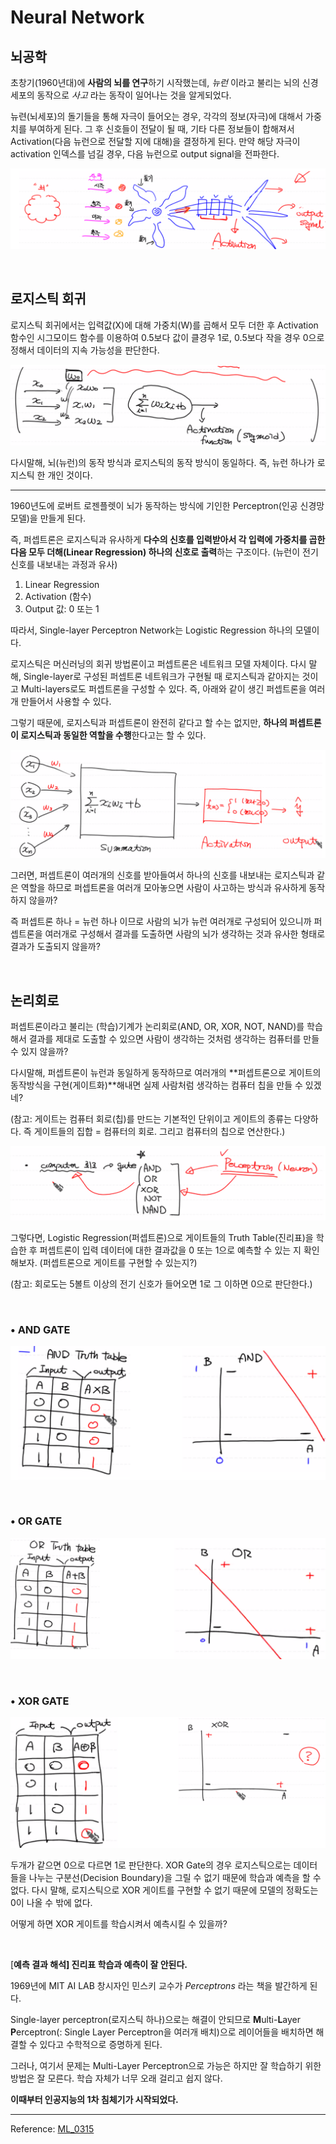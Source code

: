# Neural Network

## 뇌공학

초창기(1960년대)에 **사람의 뇌를 연구**하기 시작했는데, *뉴런* 이라고 불리는 뇌의 신경세포의 동작으로 *사고* 라는 동작이 일어나는 것을 알게되었다.

뉴련(뇌세포)의 돌기들을 통해 자극이 들어오는 경우, 각각의 정보(자극)에 대해서 가중치를 부여하게 된다. 그 후 신호들이 전달이 될 때, 기타 다른 정보들이 합해져서 Activation(다음 뉴런으로 전달할 지에 대해)을 결정하게 된다. 만약 해당 자극이 activation 인덱스를 넘길 경우, 다음 뉴런으로 output signal을 전파한다.

![perceptron1](md-images/perceptron1.png)

<br>

## 로지스틱 회귀

로지스틱 회귀에서는 입력값(X)에 대해 가중치(W)를 곱해서 모두 더한 후 Activation 함수인 시그모이드 함수를 이용하여 0.5보다 값이 클경우 1로, 0.5보다 작을 경우 0으로 정해서 데이터의 지속 가능성을 판단한다.

![image-20210318024558698](md-images/perceptron2.png)

다시말해, 뇌(뉴런)의 동작 방식과 로지스틱의 동작 방식이 동일하다. 즉, 뉴런 하나가 로지스틱 한 개인 것이다.

------

1960년도에 로버트 로젠플렛이 뇌가 동작하는 방식에 기인한 Perceptron(인공 신경망 모델)을 만들게 된다.

즉, 퍼셉트론은 로지스틱과 유사하게 **다수의 신호를 입력받아서 각 입력에 가중치를 곱한 다음 모두 더해(Linear Regression) 하나의 신호로 출력**하는 구조이다. (뉴런이 전기신호를 내보내는 과정과 유사)

1. Linear Regression
2. Activation (함수)
3. Output 값: 0 또는 1

따라서, Single-layer Perceptron Network는 Logistic Regression 하나의 모델이다.

로지스틱은 머신러닝의 회귀 방법론이고 퍼셉트론은 네트워크 모델 자체이다. 다시 말해, Single-layer로 구성된 퍼셉트론 네트워크가 구현될 때 로지스틱과 같아지는 것이고 Multi-layers로도 퍼셉트론을 구성할 수 있다. 즉, 아래와 같이 생긴 퍼셉트론을 여러개 만들어서 사용할 수 있다.

그렇기 때문에, 로지스틱과 퍼셉트론이 완전히 같다고 할 수는 없지만, **하나의 퍼셉트론이 로지스틱과 동일한 역할을 수행**한다고는 할 수 있다.

![image-20210318024640655](md-images/perceptron3.png)

그러면, 퍼셉트론이 여러개의 신호를 받아들여서 하나의 신호를 내보내는 로지스틱과 같은 역할을 하므로 퍼셉트론을 여러개 모아놓으면 사람이 사고하는 방식과 유사하게 동작하지 않을까?

즉 퍼셉트론 하나 = 뉴런 하나 이므로 사람의 뇌가 뉴런 여러개로 구성되어 있으니까 퍼셉트론을 여러개로 구성해서 결과를 도출하면 사람의 뇌가 생각하는 것과 유사한 형태로 결과가 도출되지 않을까?

<br>

## 논리회로


퍼셉트론이라고 불리는 (학습)기계가 논리회로(AND, OR, XOR, NOT, NAND)를 학습해서 결과를 제대로 도출할 수 있으면 사람이 생각하는 것처럼 생각하는 컴퓨터를 만들 수 있지 않을까?

다시말해, 퍼셉트론이 뉴런과 동일하게 동작하므로 여러개의 **퍼셉트론으로 게이트의 동작방식을 구현(게이트화)**해내면 실제 사람처럼 생각하는 컴퓨터 칩을 만들 수 있겠네?

(참고: 게이트는 컴퓨터 회로(칩)를 만드는 기본적인 단위이고 게이트의 종류는 다양하다. 즉 게이트들의 집합 = 컴퓨터의 회로. 그리고 컴퓨터의 칩으로 연산한다.)

![logic](md-images/logic.png)

그렇다면, Logistic Regression(퍼셉트론)으로 게이트들의 Truth Table(진리표)을 학습한 후 퍼셉트론이 입력 데이터에 대한 결과값을 0 또는 1으로 예측할 수 있는 지 확인해보자. (퍼셉트론으로 게이트를 구현할 수 있는지?)

(참고: 회로도는 5볼트 이상의 전기 신호가 들어오면 1로 그 이하면 0으로 판단한다.)

<br>

### •  AND GATE

![image-20210318024809450](md-images/and.png)

<br>

### •  OR GATE

![image-20210318024850379](md-images/or.png)

<br>

### •  XOR GATE

![image-20210318024917754](md-images/xor.png)

두개가 같으면 0으로 다르면 1로 판단한다. XOR Gate의 경우 로지스틱으로는 데이터들을 나누는 구분선(Decision Boundary)을 그릴 수 없기 때문에 학습과 예측을 할 수 없다. 다시 말해, 로지스틱으로 XOR 게이트를 구현할 수 없기 때문에 모델의 정확도는 0이 나올 수 밖에 없다.

어떻게 하면 XOR 게이트를 학습시켜서 예측시킬 수 있을까?

<br>

[**예측 결과 해석] 진리표 학습과 예측이 잘 안된다.**

1969년에 MIT AI LAB 창시자인 민스키 교수가 *Perceptrons* 라는 책을 발간하게 된다.

Single-layer perceptron(로지스틱 하나)으로는 해결이 안되므로 **M**ulti-**L**ayer **P**erceptron(: Single Layer Perceptron을 여러개 배치)으로 레이어들을 배치하면 해결할 수 있다고 수학적으로 증명하게 된다.

그러나, 여기서 문제는 Multi-Layer Perceptron으로 가능은 하지만 잘 학습하기 위한 방법은 잘 모른다. 학습 자체가 너무 오래 걸리고 쉽지 않다.

**이때부터 인공지능의 1차 침체기가 시작되었다.**

-----

Reference: [ML_0315](https://github.com/sammitako/TIL/blob/master/Machine%20Learning/source-code/ML_0315.ipynb)